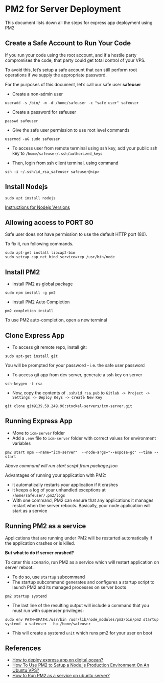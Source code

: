 # PM2 for Server Deployment

This document lists down all the steps for express app deployment using PM2

## Create a Safe Account to Run Your Code

If you run your code using the root account, and if a hostile party compromises the code, that party could get total control of your VPS.

To avoid this, let’s setup a safe account that can still perform root operations if we supply the appropriate password.

For the purposes of this document, let’s call our safe user **safeuser**

-   Create a non-admin user

```
useradd -s /bin/ -m -d /home/safeuser -c "safe user" safeuser
```

-   Create a password for safeuser

```
passwd safeuser
```

-   Give the safe user permission to use root level commands

```
usermod -aG sudo safeuser
```

-   To access user from remote terminal using ssh key, add your public ssh key to `/home/safeuser/.ssh/authorized_keys`

-   Then, login from ssh client terminal, using command

```
ssh -i ~/.ssh/id_rsa_safeuser safeuser@<ip>
```

## Install Nodejs

```
sudo apt install nodejs
```

[Instructions for Nodejs Versions](https://github.com/nodesource/distributions/blob/master/README.md#installation-instructions)

## Allowing access to PORT 80

Safe user does not have permission to use the default HTTP port (80).

To fix it, run following commands.

```
sudo apt-get install libcap2-bin
sudo setcap cap_net_bind_service=+ep /usr/bin/node
```

## Install PM2

-   Install PM2 as global package

```
sudo npm install -g pm2
```

-   Install PM2 Auto Completion

```
pm2 completion install
```

To use PM2 auto-completion, open a new terminal

## Clone Express App

-   To access git remote repo, install git:

```
sudo apt-get install git
```

You will be prompted for your password - i.e. the safe user password

-   To access git app from dev server, generate a ssh key on server

```
ssh-keygen -t rsa
```

-   Now, copy the contents of `.ssh/id_rsa.pub` to `Gitlab -> Project -> Settings -> Deploy Keys -> Create New Key`

```
git clone git@139.59.249.90:stockal-servers/icm-server.git
```

## Running Express App

-   Move to `icm-server` folder
-   Add a `.env` file to `icm-server` folder with correct values for environment variables

```
pm2 start npm --name="icm-server"  --node-args="--expose-gc" --time -- start
```

_Above command will run start script from package.json_

Advantages of running your application with PM2:

-   it automatically restarts your application if it crashes
-   it keeps a log of your unhandled exceptions at `/home/safeuser/.pm2/logs`
-   With one command, PM2 can ensure that any applications it manages restart when the server reboots. Basically, your node application will start as a service

## Running PM2 as a service

Applications that are running under PM2 will be restarted automatically if the application crashes or is killed.

**But what to do if server crashed?**

To cater this scenario, run PM2 as a service which will restart application on server reboot.

-   To do so, use `startup` subcommand
-   The startup subcommand generates and configures a startup script to launch PM2 and its managed processes on server boots

```
pm2 startup systemd
```

-   The last line of the resulting output will include a command that you must run with superuser privileges:

```
sudo env PATH=$PATH:/usr/bin /usr/lib/node_modules/pm2/bin/pm2 startup systemd -u safeuser --hp /home/safeuser
```

-   This will create a systemd `unit` which runs pm2 for your user on boot

## References

-   [How to deploy express app on digital ocean?](https://itnext.io/deploy-a-nodejs-and-expressjs-app-on-digital-ocean-with-nginx-and-free-ssl-edd88a5580fa)
-   [How To Use PM2 to Setup a Node.js Production Environment On An Ubuntu VPS?](https://www.digitalocean.com/community/tutorials/how-to-use-pm2-to-setup-a-node-js-production-environment-on-an-ubuntu-vps)
-   [How to Run PM2 as a service on ubuntu server?](https://www.digitalocean.com/community/tutorials/how-to-set-up-a-node-js-application-for-production-on-ubuntu-16-04)
